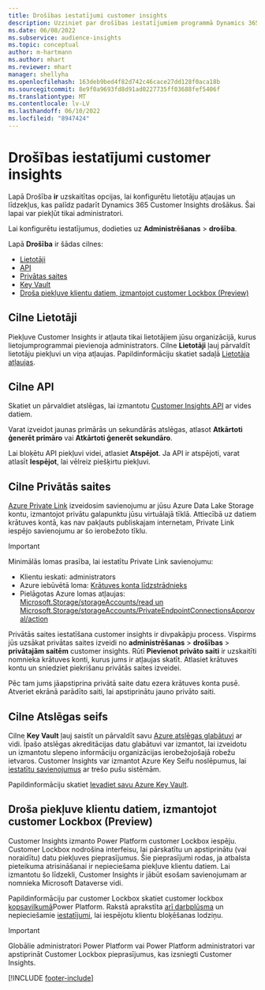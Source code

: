 ```yaml
---
title: Drošības iestatījumi customer insights
description: Uzziniet par drošības iestatījumiem programmā Dynamics 365 Customer Insights.
ms.date: 06/08/2022
ms.subservice: audience-insights
ms.topic: conceptual
author: m-hartmann
ms.author: mhart
ms.reviewer: mhart
manager: shellyha
ms.openlocfilehash: 163deb9bed4f82d742c46cace27dd128f0aca18b
ms.sourcegitcommit: 8e9f0a9693fd8d91ad0227735ff03688fef5406f
ms.translationtype: MT
ms.contentlocale: lv-LV
ms.lasthandoff: 06/10/2022
ms.locfileid: "8947424"
---
```

# <a name="security-settings-in-customer-insights"></a>Drošības iestatījumi customer insights

Lapā Drošība **ir** uzskaitītas opcijas, lai konfigurētu lietotāju atļaujas un līdzekļus, kas palīdz padarīt Dynamics 365 Customer Insights drošākus. Šai lapai var piekļūt tikai administratori.

Lai konfigurētu iestatījumus, dodieties uz **Administrēšanas** > **drošība**.

Lapā **Drošība** ir šādas cilnes:

- [Lietotāji](#users-tab)
- [API](#apis-tab)
- [Privātas saites](#private-links-tab)
- [Key Vault](#key-vault-tab)
- [Droša piekļuve klientu datiem, izmantojot customer Lockbox (Preview)](#securely-access-customer-data-with-customer-lockbox-preview)

## <a name="users-tab"></a>Cilne Lietotāji

Piekļuve Customer Insights ir atļauta tikai lietotājiem jūsu organizācijā, kurus lietojumprogrammai pievienoja administrators. Cilne **Lietotāji** ļauj pārvaldīt lietotāju piekļuvi un viņa atļaujas. Papildinformāciju skatiet sadaļā [Lietotāja atļaujas](permissions.md).

## <a name="apis-tab"></a>Cilne API

Skatiet un pārvaldiet atslēgas, lai izmantotu [Customer Insights API](apis.md) ar vides datiem.

Varat izveidot jaunas primārās un sekundārās atslēgas, atlasot **Atkārtoti ģenerēt primāro** vai **Atkārtoti ģenerēt sekundāro**. 

Lai bloķētu API piekļuvi videi, atlasiet **Atspējot**. Ja API ir atspējoti, varat atlasīt **Iespējot**, lai vēlreiz piešķirtu piekļuvi.

## <a name="private-links-tab"></a>Cilne Privātās saites

[Azure Private Link](/azure/private-link/private-link-overview) izveidosim savienojumu ar jūsu Azure Data Lake Storage kontu, izmantojot privātu galapunktu jūsu virtuālajā tīklā. Attiecībā uz datiem krātuves kontā, kas nav pakļauts publiskajam internetam, Private Link iespējo savienojumu ar šo ierobežoto tīklu.

> [!IMPORTANT]
> Minimālās lomas prasība, lai iestatītu Private Link savienojumu:
>
> - Klientu ieskati: administrators
> - Azure iebūvētā loma: [Krātuves konta līdzstrādnieks](/azure/role-based-access-control/built-in-roles#storage-account-contributor)
> - Pielāgotas Azure lomas atļaujas: [Microsoft.Storage/storageAccounts/read un Microsoft.Storage/storageAccounts/PrivateEndpointConnectionsApproval/action](/azure/role-based-access-control/resource-provider-operations#microsoftstorage)
>

Privātās saites iestatīšana customer insights ir divpakāpju process. Vispirms jūs uzsākat privātas saites izveidi no **administrēšanas** > **drošības** > **privātajām saitēm** customer insights. Rūtī **Pievienot privāto saiti** ir uzskaitīti nomnieka krātuves konti, kurus jums ir atļaujas skatīt. Atlasiet krātuves kontu un sniedziet piekrišanu privātās saites izveidei.

Pēc tam jums jāapstiprina privātā saite datu ezera krātuves konta pusē. Atveriet ekrānā parādīto saiti, lai apstiprinātu jauno privāto saiti.

## <a name="key-vault-tab"></a>Cilne Atslēgas seifs

Cilne **Key Vault** ļauj saistīt un pārvaldīt savu [Azure atslēgas glabātuvi](/azure/key-vault/general/basic-concepts) ar vidi.
Īpašo atslēgas akreditācijas datu glabātuvi var izmantot, lai izveidotu un izmantotu slepeno informāciju organizācijas ierobežojošajā robežu ietvaros. Customer Insights var izmantot Azure Key Seifu noslēpumus, lai [iestatītu savienojumus](connections.md) ar trešo pušu sistēmām.

Papildinformāciju skatiet [Ievadiet savu Azure Key Vault](use-azure-key-vault.md).

## <a name="securely-access-customer-data-with-customer-lockbox-preview"></a>Droša piekļuve klientu datiem, izmantojot customer Lockbox (Preview)

Customer Insights izmanto Power Platform customer Lockbox iespēju. Customer Lockbox nodrošina interfeisu, lai pārskatītu un apstiprinātu (vai noraidītu) datu piekļuves pieprasījumus. Šie pieprasījumi rodas, ja atbalsta pieteikuma atrisināšanai ir nepieciešama piekļuve klientu datiem. Lai izmantotu šo līdzekli, Customer Insights ir jābūt esošam savienojumam ar nomnieka Microsoft Dataverse vidi.

Papildinformāciju par customer Lockbox skatiet customer lockbox [kopsavilkumā](/power-platform/admin/about-lockbox#summary)Power Platform. Rakstā aprakstīta [arī darbplūsma](/power-platform/admin/about-lockbox#workflow) un nepieciešamie [iestatījumi](/power-platform/admin/about-lockbox#enable-the-lockbox-policy), lai iespējotu klientu bloķēšanas lodziņu.

> [!IMPORTANT]
> Globālie administratori Power Platform vai Power Platform administratori var apstiprināt Customer Lockbox pieprasījumus, kas izsniegti Customer Insights.

[!INCLUDE [footer-include](includes/footer-banner.md)]
